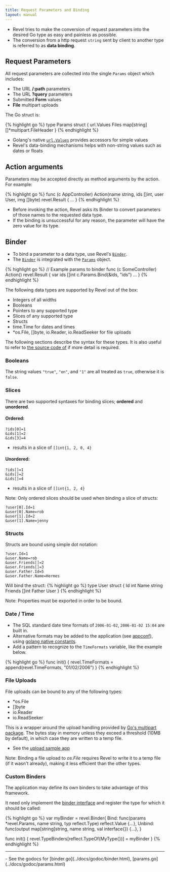 ```yaml
---
title: Request Parameters and Binding
layout: manual
---
```


- Revel tries to make the conversion of request parameters into the desired Go type as easy and painless as possible. 
- The conversion from a http request `string` sent by client to another type is referred to as **data binding**.

## Request Parameters

All request parameters are collected into the single `Params` object which includes:

* The URL **/:path** parameters
* The URL **?query** parameters
* Submitted **Form** values 
* **File** multipart uploads

The Go struct is:

{% highlight go %}
type Params struct {
	url.Values
	Files map[string][]*multipart.FileHeader
}
{% endhighlight %}

- Golang's native [`url.Values`](http://www.golang.org/pkg/net/url/#Values) provides accessors for simple values
- Revel's data-binding mechanisms helps with non-string values such as dates or floats

## Action arguments

Parameters may be accepted directly as method arguments by the action.  For
example:

{% highlight go %}
func (c AppController) Action(name string, ids []int, user User, img []byte) revel.Result {
	...
}
{% endhighlight %}

- Before invoking the action, Revel asks its Binder to convert parameters of those names to the requested data type.  
- If the binding is unsuccessful for any reason, the parameter will have the zero value for its type.

## Binder

- To bind a parameter to a data type, use Revel's [`Binder`](../docs/godoc/binder.html).  
- The [`Binder`](../docs/godoc/binder.html) is integrated with the [`Params`](../docs/godoc/params.html#Params) object.

{% highlight go %}
// Example params to binder
func (c SomeController) Action() revel.Result {
	var ids []int
	c.Params.Bind(&ids, "ids")
	...
}
{% endhighlight %}

The following data types are supported by Revel out of the box:

* Integers of all widths
* Booleans
* Pointers to any supported type
* Slices of any supported type
* Structs
* time.Time for dates and times
* \*os.File, \[\]byte, io.Reader, io.ReadSeeker for file uploads

The following sections describe the syntax for these types.  It is also useful
to refer to [the source code of](../docs/src/binder.html) if more detail is required.

### Booleans

The string values `"true"`, `"on"`, and `"1"` are all treated as `true`,  otherwise it is `false`.

### Slices

There are two supported syntaxes for binding slices; **ordered** and **unordered**.

#### Ordered:

	?ids[0]=1
	&ids[1]=2
	&ids[3]=4

- results in a slice of `[]int{1, 2, 0, 4}`

#### Unordered:

	?ids[]=1
	&ids[]=2
	&ids[]=4

- results in a slice of `[]int{1, 2, 4}`

<div class="alert alert-info">Note: Only ordered slices should be used when binding a slice of structs:</div>

	?user[0].Id=1
	&user[0].Name=rob
	&user[1].Id=2
	&user[1].Name=jenny

### Structs

Structs are bound using simple dot notation:

	?user.Id=1
	&user.Name=rob
	&user.Friends[]=2
	&user.Friends[]=3
	&user.Father.Id=5
	&user.Father.Name=Hermes

Will bind the struct:
{% highlight go %}
type User struct {
    Id int
    Name string
    Friends []int
    Father User
}
{% endhighlight %}

<div class="alert alert-info">Note: Properties must be exported in order to be bound.</div>

### Date / Time

- The SQL standard date time formats of `2006-01-02`, `2006-01-02 15:04` are built in.
- Alternative formats may be added to the application (see [appconf](appconf.html#formatting)), using [golang native constants](http://golang.org/pkg/time/#pkg-constants).  
- Add a pattern to recognize to the `TimeFormats` variable, like the example below.

{% highlight go %}
func init() {
    revel.TimeFormats = append(revel.TimeFormats, "01/02/2006")
}
{% endhighlight %}

### File Uploads

File uploads can be bound to any of the following types:

* \*os.File
* \[\]byte
* io.Reader
* io.ReadSeeker

This is a wrapper around the upload handling provided by
[Go's multipart package](http://golang.org/pkg/mime/multipart/).  The bytes
stay in memory unless they exceed a threshold (10MB by default), in which case
they are written to a temp file.

- See the [upload sample app](https://github.com/revel/samples/tree/master/upload)

<div class="alert alert-info">Note: Binding a file upload to <i>os.File</i> requires Revel to write it to a
temp file (if it wasn't already), making it less efficient than the other types.</div>

### Custom Binders

The application may define its own binders to take advantage of this framework.

It need only implement the [binder interface](../docs/godoc/binder.html#Binder) and register the type for which it
should be called:

{% highlight go %}
var myBinder = revel.Binder{
	Bind: func(params *revel.Params, name string, typ reflect.Type) reflect.Value {...},
	Unbind: func(output map[string]string, name string, val interface{}) {...},
}

func init() {
	revel.TypeBinders[reflect.TypeOf(MyType{})] = myBinder
}
{% endhighlight %}

<hr>
- See the godocs for [binder.go](../docs/godoc/binder.html), [params.go](../docs/godoc/params.html)
